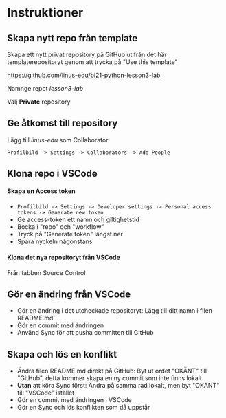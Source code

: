 # Instruktioner

## Skapa nytt repo från template

Skapa ett nytt privat repository på GitHub utifrån det här templaterepositoryt genom att trycka på "Use this template"

https://github.com/linus-edu/bi21-python-lesson3-lab

Namnge repot _lesson3-lab_

Välj **Private** repository


## Ge åtkomst till repository

Lägg till _linus-edu_ som Collaborator

`Profilbild -> Settings -> Collaborators -> Add People`


## Klona repo i VSCode

#### Skapa en Access token

- `Profilbild -> Settings -> Developer settings -> Personal access tokens -> Generate new token`
- Ge access-token ett namn och giltighetstid
- Bocka i "repo" och "workflow"
- Tryck på "Generate token" längst ner
- Spara nyckeln någonstans


#### Klona det nya repositoryt från VSCode

Från tabben Source Control

## Gör en ändring från VSCode

- Gör en ändring i det utcheckade repositoryt: Lägg till ditt namn i filen README.md
- Gör en commit med ändringen
- Använd Sync för att pusha committen till GitHub


## Skapa och lös en konflikt

- Ändra filen README.md direkt på GitHub: Byt ut ordet "OKÄNT" till "GitHub", detta kommer skapa en ny commit som inte finns lokalt
- **Utan** att köra Sync först: Ändra på samma rad lokalt, men byt "OKÄNT" till "VSCode" istället
- Gör en commit med ändringen i VSCode
- Gör en Sync och lös konflikten som då uppstår

